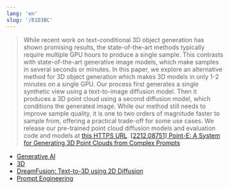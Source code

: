 ```yaml
---
lang: 'en'
slug: '/81D3BC'
---
```


> While recent work on text-conditional 3D object generation has shown promising results, the state-of-the-art methods typically require multiple GPU hours to produce a single sample. This contrasts with state-of-the-art generative image models, which make samples in several seconds or minutes. In this paper, we explore an alternative method for 3D object generation which makes 3D models in only 1-2 minutes on a single GPU. Our process first generates a single synthetic view using a text-to-image diffusion model. Then it produces a 3D point cloud using a second diffusion model, which conditions the generated image. While our method still needs to improve sample quality, it is one to two orders of magnitude faster to sample from, offering a practical trade-off for some use cases. We release our pre-trained point cloud diffusion models and evaluation code and models at [this HTTPS URL](https://github.com/openai/point-e). [[2212.08751] Point-E: A System for Generating 3D Point Clouds from Complex Prompts](https://arxiv.org/abs/2212.08751)

- [Generative AI](./../.././docs/pages/Generative%20AI.md)
- [3D](./../.././docs/pages/3D.md)
- [DreamFusion: Text-to-3D using 2D Diffusion](https://dreamfusion3d.github.io/)
- [Prompt Engineering](./../.././docs/pages/Prompt%20Engineering.md)

<head>
  <html lang="en-US"/>
</head>
